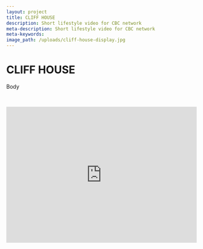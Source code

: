 ```yaml
---
layout: project
title: CLIFF HOUSE
description: Short lifestyle video for CBC network
meta-description: Short lifestyle video for CBC network
meta-keywords:
image_path: /uploads/cliff-house-display.jpg
---
```


# CLIFF HOUSE

Body

&nbsp;

<div class="cms-embed" data-cms-embed="PGlmcmFtZSBzcmM9Imh0dHBzOi8vcGxheWVyLnZpbWVvLmNvbS92aWRlby8zOTE4ODk4NDEiIHdpZHRoPSIxMDAlIiBoZWlnaHQ9IjM2MCIgZnJhbWVib3JkZXI9IjAiIGFsbG93PSJhdXRvcGxheTsgZnVsbHNjcmVlbiIgYWxsb3dmdWxsc2NyZWVuPjwvaWZyYW1lPg=="><iframe src="https://player.vimeo.com/video/391889841" width="100%" height="360" frameborder="0" allow="autoplay; fullscreen" allowfullscreen=""></iframe></div>

&nbsp;